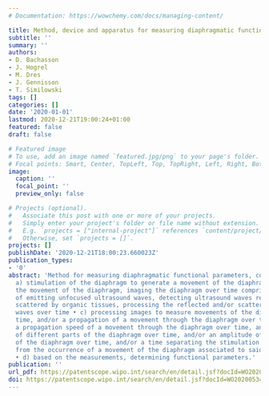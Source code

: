 ```yaml
---
# Documentation: https://wowchemy.com/docs/managing-content/

title: Method, device and apparatus for measuring diaphragmatic functional parameters
subtitle: ''
summary: ''
authors:
- D. Bachasson
- J. Hogrel
- M. Dres
- J. Gennisson
- T. Similowski
tags: []
categories: []
date: '2020-01-01'
lastmod: 2020-12-21T19:00:24+01:00
featured: false
draft: false

# Featured image
# To use, add an image named `featured.jpg/png` to your page's folder.
# Focal points: Smart, Center, TopLeft, Top, TopRight, Left, Right, BottomLeft, Bottom, BottomRight.
image:
  caption: ''
  focal_point: ''
  preview_only: false

# Projects (optional).
#   Associate this post with one or more of your projects.
#   Simply enter your project's folder or file name without extension.
#   E.g. `projects = ["internal-project"]` references `content/project/deep-learning/index.md`.
#   Otherwise, set `projects = []`.
projects: []
publishDate: '2020-12-21T18:00:23.660023Z'
publication_types:
- '0'
abstract: 'Method for measuring diaphragmatic functional parameters, comprising: •
  a) stimulation of the diaphragm to generate a movement of the diaphragm, • b) during
  the movement of the diaphragm, imaging the diaphragm over time comprising the steps
  of emitting unfocused ultrasound waves, detecting ultrasound waves reflected and/or
  scattered by organic tissues, processing the reflected and/or scattered ultrasound
  waves over time • c) processing images to measure movements of the diaphragm over
  time, and/or a propagation of a movement through the diaphragm over time, and/or
  a propagation speed of a movement through the diaphragm over time, and/or movements
  of different parts of the diaphragm over time, and/or an amplitude of a movement
  of the diaphragm over time, and/or a time separating the stimulation of the diaphragm
  from the occurrence of a movement of the diaphragm associated to said stimulation,
  • d) based on the measurements, determining functional parameters.'
publication: ''
url_pdf: https://patentscope.wipo.int/search/en/detail.jsf?docId=WO2020053428
doi: https://patentscope.wipo.int/search/en/detail.jsf?docId=WO2020053428
---
```

